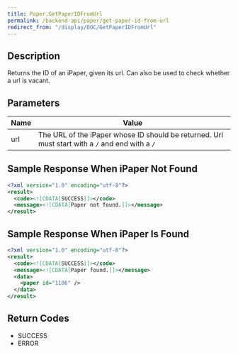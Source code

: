 ```yaml
---
title: Paper.GetPaperIDFromUrl
permalink: /backend-api/paper/get-paper-id-from-url
redirect_from: "/display/DOC/GetPaperIDFromUrl"
---
```


## Description

Returns the ID of an iPaper, given its url. Can also be used to check whether a url is vacant.

## Parameters

| Name  | Value
|-------|---------------------------------------------------------------------------------------------------------
| url   | The URL of the iPaper whose ID should be returned. Url must start with a ```/``` and end with a ```/```

## Sample Response When iPaper Not Found

```xml
<?xml version="1.0" encoding="utf-8"?>
<result>
  <code><![CDATA[SUCCESS]]></code>
  <message><![CDATA[Paper not found.]]></message>
</result>
```

## Sample Response When iPaper Is Found

```xml
<?xml version="1.0" encoding="utf-8"?>
<result>
  <code><![CDATA[SUCCESS]]></code>
  <message><![CDATA[Paper found.]]></message>
  <data>
    <paper id="1106" />
  </data>
</result>
```

## Return Codes

* SUCCESS
* ERROR
